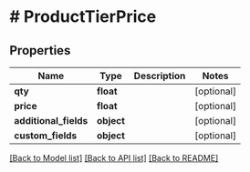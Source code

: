 # # ProductTierPrice

## Properties

Name | Type | Description | Notes
------------ | ------------- | ------------- | -------------
**qty** | **float** |  | [optional]
**price** | **float** |  | [optional]
**additional_fields** | **object** |  | [optional]
**custom_fields** | **object** |  | [optional]

[[Back to Model list]](../../README.md#models) [[Back to API list]](../../README.md#endpoints) [[Back to README]](../../README.md)

